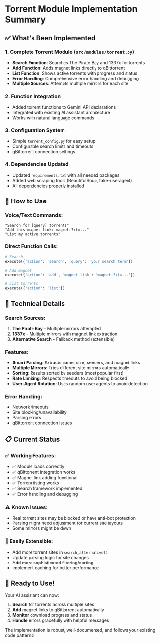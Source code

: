 # Torrent Module Implementation Summary

## ✅ What's Been Implemented

### 1. **Complete Torrent Module** (`src/modules/torrent.py`)

- **Search Function**: Searches The Pirate Bay and 1337x for torrents
- **Add Function**: Adds magnet links directly to qBittorrent
- **List Function**: Shows active torrents with progress and status
- **Error Handling**: Comprehensive error handling and debugging
- **Multiple Sources**: Attempts multiple mirrors for each site

### 2. **Function Integration**

- Added torrent functions to Gemini API declarations
- Integrated with existing AI assistant architecture
- Works with natural language commands

### 3. **Configuration System**

- Simple `torrent_config.py` for easy setup
- Configurable search limits and timeouts
- qBittorrent connection settings

### 4. **Dependencies Updated**

- Updated `requirements.txt` with all needed packages
- Added web scraping tools (BeautifulSoup, fake-useragent)
- All dependencies properly installed

## 🚀 How to Use

### Voice/Text Commands:

```
"Search for [query] torrents"
"Add this magnet link: magnet:?xt=..."
"List my active torrents"
```

### Direct Function Calls:

```python
# Search
execute({'action': 'search', 'query': 'your search term'})

# Add magnet
execute({'action': 'add', 'magnet_link': 'magnet:?xt=...'})

# List torrents
execute({'action': 'list'})
```

## 🔧 Technical Details

### Search Sources:

1. **The Pirate Bay** - Multiple mirrors attempted
2. **1337x** - Multiple mirrors with magnet link extraction
3. **Alternative Search** - Fallback method (extensible)

### Features:

- **Smart Parsing**: Extracts name, size, seeders, and magnet links
- **Multiple Mirrors**: Tries different site mirrors automatically
- **Sorting**: Results sorted by seeders (most popular first)
- **Rate Limiting**: Respects timeouts to avoid being blocked
- **User-Agent Rotation**: Uses random user agents to avoid detection

### Error Handling:

- Network timeouts
- Site blocking/unavailability
- Parsing errors
- qBittorrent connection issues

## 📋 Current Status

### ✅ Working Features:

- ✅ Module loads correctly
- ✅ qBittorrent integration works
- ✅ Magnet link adding functional
- ✅ Torrent listing works
- ✅ Search framework implemented
- ✅ Error handling and debugging

### ⚠️ Known Issues:

- Real torrent sites may be blocked or have anti-bot protection
- Parsing might need adjustment for current site layouts
- Some mirrors might be down

### 🔄 Easily Extensible:

- Add more torrent sites in `search_alternative()`
- Update parsing logic for site changes
- Add more sophisticated filtering/sorting
- Implement caching for better performance

## 🎯 Ready to Use!

Your AI assistant can now:

1. **Search** for torrents across multiple sites
2. **Add** magnet links to qBittorrent automatically
3. **Monitor** download progress and status
4. **Handle** errors gracefully with helpful messages

The implementation is robust, well-documented, and follows your existing code patterns!

